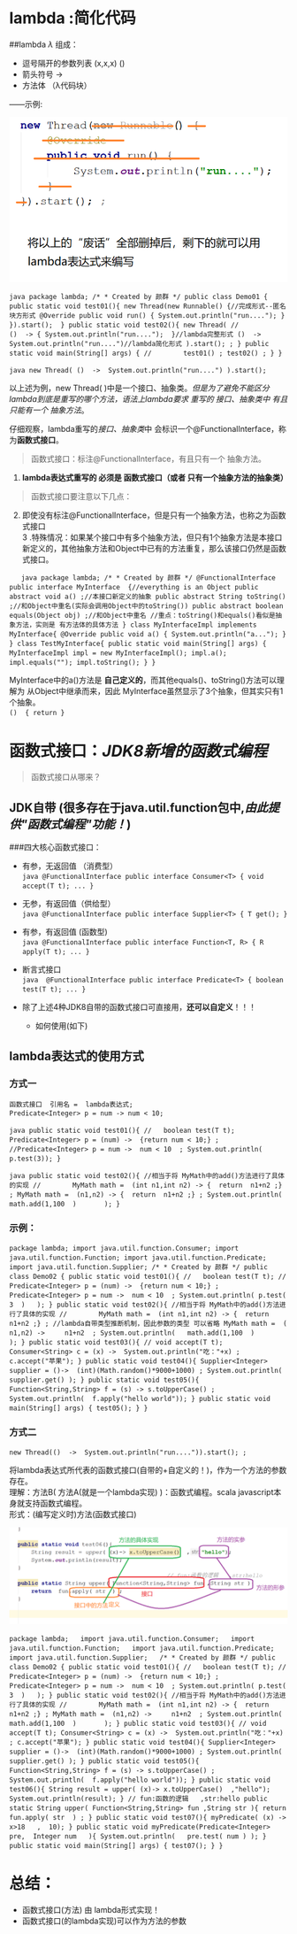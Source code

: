 # lambda :简化代码

##lambda   *λ*   组成：
- 逗号隔开的参数列表   (x,x,x)     ()  
- 箭头符号   ->  
- 方法体 （λ代码块）  

——示例:  

![1583460022040](jdk8.assets/1583460022040.png)

`
    java
    package lambda;
    /*
     * Created by 颜群
    */
public class Demo01 {
    public static void test01(){
        new Thread(new Runnable() {//完成形式--匿名块方形式
            @Override
            public void run() {
                System.out.println("run....");
            }
        }).start(); 
    }
    public static void test02(){
        new Thread(
//           ()  -> { System.out.println("run....");  }//lambda完整形式
             ()  ->  System.out.println("run....")//lambda简化形式
        ).start(); ;
    }
    public static void main(String[] args) {
//        test01() ;
          test02() ;
    }
}
`

`java
    new Thread(
            ()  ->  System.out.println("run....")
    ).start();
`

以上述为例，new Thread(  )中是一个接口、抽象类。_但是为了避免不能区分lambda到底是重写的哪个方法，语法上lambda要求 重写的 接口、抽象类中
有且只能有一个 抽象方法_。  

仔细观察，lambda重写的*接口、抽象类*中 会标识一个@FunctionalInterface，称为**函数式接口**。  

>函数式接口：标注@FunctionalInterface，有且只有一个 抽象方法。  

1. **lambda表达式重写的 必须是 函数式接口（或者 只有一个抽象方法的抽象类）**  

>函数式接口要注意以下几点：
2. 即使没有标注@FunctionalInterface，但是只有一个抽象方法，也称之为函数式接口  
3 .特殊情况：如果某个接口中有多个抽象方法，但只有1个抽象方法是本接口新定义的，其他抽象方法和Object中已有的方法重复，那么该接口仍然是函数式接口。  

`   
    java
    package lambda;
    /*
     * Created by 颜群
    */
    @FunctionalInterface
    public interface MyInterface  {//everything is an Object
        public abstract void a() ;//本接口新定义的抽象
        public abstract String toString() ;//和Object中重名(实际会调用Object中的toString())
        public abstract boolean equals(Object obj) ;//和Object中重名
        //重点：toString()和equals()看似是抽象方法，实则是 有方法体的具体方法
    }
    class MyInterfaceImpl implements  MyInterface{
        @Override
        public void a() {
            System.out.println("a...");
        }
    }
    class TestMyInterface{
        public static void main(String[] args) {
            MyInterfaceImpl impl = new MyInterfaceImpl();
            impl.a();
            impl.equals("");
            impl.toString();
        }
    }
`

MyInterface中的a()方法是 **自己定义的**，而其他equals()、toString()方法可以理解为 从Object中继承而来，因此 MyInterface虽然显示了3个抽象，但其实只有1个抽象。  
`()  { return }`


# 函数式接口：_**JDK8新增的函数式编程**_
>函数式接口从哪来？  

## JDK自带 (很多存在于**java.util.function**包中,_由此提供"函数式编程"功能！_)

###四大核心函数式接口：

- 有参，无返回值  （消费型）  
  `java
  @FunctionalInterface
  public interface Consumer<T> {
      void accept(T t);
      ...
  }
  `

- 无参，有返回值（供给型）  
  `java
    @FunctionalInterface
    public interface Supplier<T> {
      T get();
}
  `

- 有参，有返回值  (函数型)  
`java
  @FunctionalInterface
  public interface Function<T, R> {
      R apply(T t);
      ...
  }
  `

- 断言式接口  
`java 
  @FunctionalInterface
  public interface Predicate<T> {
      boolean test(T t);
      ...
  }
`
- 除了上述4种JDK8自带的函数式接口可直接用，**还可以自定义**！！！
  - 如何使用(如下)

## lambda表达式的使用方式

### 方式一
    函数式接口  引用名 =  lambda表达式;
    Predicate<Integer> p = num -> num < 10;

`java
    public static void test01(){
        //   boolean test(T t);
        Predicate<Integer> p = (num) ->  {return num < 10;} ;
        //Predicate<Integer> p = num ->  num < 10  ;
        System.out.println( p.test(3));
    }
`

`java
    public static void test02(){
        //相当于将 MyMath中的add()方法进行了具体的实现
//        MyMath math =  (int n1,int n2) -> {  return  n1+n2 ;} ;
        MyMath math =  (n1,n2) -> {  return  n1+n2 ;} ;
        System.out.println(   math.add(1,100  )       );
    }
`

### 示例：
`
    package lambda;
    import java.util.function.Consumer;
    import java.util.function.Function;
    import java.util.function.Predicate;
    import java.util.function.Supplier;
    /*
     * Created by 颜群
     */
    public class Demo02 {
        public static void test01(){
            //   boolean test(T t);
    //        Predicate<Integer> p = (num) ->  {return num < 10;} ;
            Predicate<Integer> p = num ->  num < 10  ;
            System.out.println( p.test( 3  )   );
        }
        public static void test02(){
            //相当于将 MyMath中的add()方法进行了具体的实现
    //        MyMath math =  (int n1,int n2) -> {  return  n1+n2 ;} ;
             //lambda自带类型推断机制，因此参数的类型 可以省略
            MyMath math =  ( n1,n2) ->     n1+n2  ;
            System.out.println(   math.add(1,100  )       );
        }
        public static void test03(){
            // void accept(T t);
            Consumer<String> c = (x) ->  System.out.println("吃："+x) ;
            c.accept("苹果");
        }
        public static void test04(){
            Supplier<Integer> supplier = ()->  (int)(Math.random()*9000+1000) ;
            System.out.println(   supplier.get() );
        }
        public static void test05(){
            Function<String,String> f = (s) -> s.toUpperCase() ;
            System.out.println(  f.apply("hello world"));
        }
            public static void main(String[] args) {
            test05();
        }
    }
`

### 方式二
`
    new Thread(()  ->  System.out.println("run....")).start(); ;
`

将lambda表达式所代表的函数式接口(自带的+自定义的！)，作为一个方法的参数存在。  
理解：方法B( 方法A(就是一个lambda实现) )：函数式编程。scala  javascript本身就支持函数式编程。  
形式：(编写定义时)方法(函数式接口)  

![1583469965192](jdk8.assets/1583469965192.png)

`
package lambda;  
import java.util.function.Consumer;  
import java.util.function.Function;  
import java.util.function.Predicate;  
import java.util.function.Supplier;  
    /*
     * Created by 颜群
     */
    public class Demo02 {
        public static void test01(){
            //   boolean test(T t);
    //        Predicate<Integer> p = (num) ->  {return num < 10;} ;
            Predicate<Integer> p = num ->  num < 10  ;
            System.out.println( p.test( 3  )   );
        }
    public static void test02(){
        //相当于将 MyMath中的add()方法进行了具体的实现
//        MyMath math =  (int n1,int n2) -> {  return  n1+n2 ;} ;
        MyMath math =  (n1,n2) ->     n1+n2  ;
        System.out.println(   math.add(1,100  )       );
    }
    public static void test03(){
        // void accept(T t);
        Consumer<String> c = (x) ->  System.out.println("吃："+x) ;
        c.accept("苹果");
    }
    public static void test04(){
        Supplier<Integer> supplier = ()->  (int)(Math.random()*9000+1000) ;
        System.out.println(   supplier.get() );
    }
    public static void test05(){
        Function<String,String> f = (s) -> s.toUpperCase() ;
        System.out.println(  f.apply("hello world"));
    }
    public static void test06(){
        String result = upper( (x)-> x.toUpperCase()  ,"hello");
        System.out.println(result);
    }
                                                // fun:函数的逻辑   ,str:hello
    public static String upper( Function<String,String> fun ,String str ){
        return  fun.apply( str  ) ;
    }
    public static void test07(){
        myPredicate( (x) -> x>18   ,  10);
    }
    public static void myPredicate(Predicate<Integer> pre,  Integer num   ){
        System.out.println(   pre.test( num ) );
    }
        public static void main(String[] args) {
        test07();
    }
}
`

# 总结：
- 函数式接口(方法) 由 lambda形式实现！
- 函数式接口(的lambda实现)可以作为方法的参数


